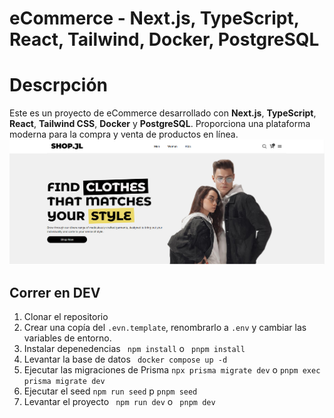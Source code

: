 # eCommerce - Next.js, TypeScript, React, Tailwind, Docker, PostgreSQL

# Descrpción

Este es un proyecto de eCommerce desarrollado con **Next.js**, **TypeScript**, **React**, **Tailwind CSS**, **Docker** y **PostgreSQL**. Proporciona una plataforma moderna para la compra y venta de productos en línea.
![alt text](image.png)

## Correr en DEV

1. Clonar el repositorio
2. Crear una copía del `.evn.template`, renombrarlo a `.env` y cambiar las variables de entorno.
3. Instalar depenedencias ` npm install` o ` pnpm install`
4. Levantar la base de datos ` docker compose up -d`
5. Ejecutar las migraciones de Prisma `npx prisma migrate dev` o `pnpm exec prisma migrate dev`
6. Ejecutar el seed `npm run seed` p `pnpm seed`
7. Levantar el proyecto ` npm run dev` o ` pnpm dev`
